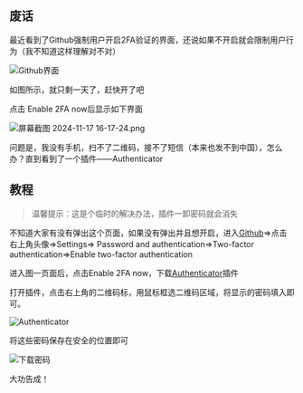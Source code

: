 ## 废话

最近看到了Github强制用户开启2FA验证的界面，还说如果不开启就会限制用户行为（我不知道这样理解对不对）

![Github界面](https://wmimg.com/i/1169/2024/11/6739a3ff314fa.png)

如图所示，就只剩一天了，赶快开了吧

点击 Enable 2FA now后显示如下界面

![屏幕截图 2024-11-17 16-17-24.png](https://wmimg.com/i/1169/2024/11/6739a6be322b7.png)

问题是，我没有手机，扫不了二维码，接不了短信（本来也发不到中国），怎么办？直到看到了一个插件——Authenticator
## 教程

> 温馨提示：这是个临时的解决办法，插件一卸密码就会消失

不知道大家有没有弹出这个页面，如果没有弹出并且想开启，进入[Github](https://github.com)=>点击右上角头像=>Settings=> Password and authentication=>Two-factor authentication=>Enable two-factor authentication

进入图一页面后，点击Enable 2FA now，下载[Authenticator](https://c2.crxsoso.com/crx/blobs/AW50ZFshxyn5CNiNJJomJrwj4HNKeSVJcVdhWdO_kZk_h4YizZ06qLrOwN81-zIH0EDitbA23XVj9lsuTvV-s9CBxD5zqdTwFAG6JRH-kJ4zzR4mAj0Jkig1CKWSd3DwaGnrAMZSmuV_ckxUO4UUtxwMwzlZLOjZvhSrxA/BHGHOAMAPCDPBOHPHIGOOOADDINPKBAI_8_0_1_0.crx?ext=crx&filename=%E8%BA%AB%E4%BB%BD%E9%AA%8C%E8%AF%81%E5%99%A8%208.0.1&type=install)插件

打开插件，点击右上角的二维码标，用鼠标框选二维码区域，将显示的密码填入即可。

![Authenticator](https://wmimg.com/i/1169/2024/11/6739aad47454d.png)

将这些密码保存在安全的位置即可

![下载密码](https://wmimg.com/i/1169/2024/11/6739ab5bf0587.png)

大功告成！
<!-- ##{"timestamp":1731861420}## -->